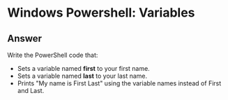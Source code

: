 # Windows Powershell: Variables

## Answer

Write the PowerShell code that:

* Sets a variable named **first** to your first name.
* Sets a variable named **last** to your last name.
* Prints "My name is First Last" using the variable names instead of First and Last.
